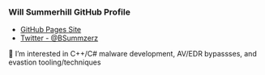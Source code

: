 <!-- Heading -->
<h3 align="left">Will Summerhill GitHub Profile</h3>


- [GitHub Pages Site](https://wsummerhill.github.io/)
- [Twitter - @BSummzerz](https://twitter.com/BSummerz)

👀 I’m interested in C++/C# malware development, AV/EDR bypassses, and evastion tooling/techniques

